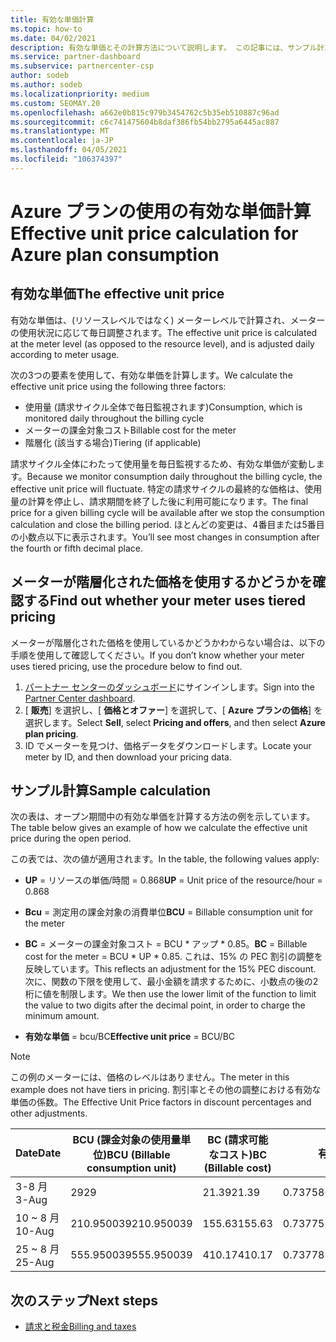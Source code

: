 ```yaml
---
title: 有効な単価計算
ms.topic: how-to
ms.date: 04/02/2021
description: 有効な単価とその計算方法について説明します。 この記事には、サンプル計算も含まれています。
ms.service: partner-dashboard
ms.subservice: partnercenter-csp
author: sodeb
ms.author: sodeb
ms.localizationpriority: medium
ms.custom: SEOMAY.20
ms.openlocfilehash: a662e0b815c979b3454762c5b35eb510887c96ad
ms.sourcegitcommit: c6c741475604b8daf386fb54bb2795a6445ac887
ms.translationtype: MT
ms.contentlocale: ja-JP
ms.lasthandoff: 04/05/2021
ms.locfileid: "106374397"
---
```

# <a name="effective-unit-price-calculation-for-azure-plan-consumption"></a><span data-ttu-id="0268d-104">Azure プランの使用の有効な単価計算</span><span class="sxs-lookup"><span data-stu-id="0268d-104">Effective unit price calculation for Azure plan consumption</span></span>

## <a name="the-effective-unit-price"></a><span data-ttu-id="0268d-105">有効な単価</span><span class="sxs-lookup"><span data-stu-id="0268d-105">The effective unit price</span></span>

<span data-ttu-id="0268d-106">有効な単価は、(リソースレベルではなく) メーターレベルで計算され、メーターの使用状況に応じて毎日調整されます。</span><span class="sxs-lookup"><span data-stu-id="0268d-106">The effective unit price is calculated at the meter level (as opposed to the resource level), and is adjusted daily according to meter usage.</span></span>

<span data-ttu-id="0268d-107">次の3つの要素を使用して、有効な単価を計算します。</span><span class="sxs-lookup"><span data-stu-id="0268d-107">We calculate the effective unit price using the following three factors:</span></span>

- <span data-ttu-id="0268d-108">使用量 (請求サイクル全体で毎日監視されます)</span><span class="sxs-lookup"><span data-stu-id="0268d-108">Consumption, which is monitored daily throughout the billing cycle</span></span>
- <span data-ttu-id="0268d-109">メーターの課金対象コスト</span><span class="sxs-lookup"><span data-stu-id="0268d-109">Billable cost for the meter</span></span>
- <span data-ttu-id="0268d-110">階層化 (該当する場合)</span><span class="sxs-lookup"><span data-stu-id="0268d-110">Tiering (if applicable)</span></span>

<span data-ttu-id="0268d-111">請求サイクル全体にわたって使用量を毎日監視するため、有効な単価が変動します。</span><span class="sxs-lookup"><span data-stu-id="0268d-111">Because we monitor consumption daily throughout the billing cycle, the effective unit price will fluctuate.</span></span> <span data-ttu-id="0268d-112">特定の請求サイクルの最終的な価格は、使用量の計算を停止し、請求期間を終了した後に利用可能になります。</span><span class="sxs-lookup"><span data-stu-id="0268d-112">The final price for a given billing cycle will be available after we stop the consumption calculation and close the billing period.</span></span> <span data-ttu-id="0268d-113">ほとんどの変更は、4番目または5番目の小数点以下に表示されます。</span><span class="sxs-lookup"><span data-stu-id="0268d-113">You’ll see most changes in consumption after the fourth or fifth decimal place.</span></span>

## <a name="find-out-whether-your-meter-uses-tiered-pricing"></a><span data-ttu-id="0268d-114">メーターが階層化された価格を使用するかどうかを確認する</span><span class="sxs-lookup"><span data-stu-id="0268d-114">Find out whether your meter uses tiered pricing</span></span>

<span data-ttu-id="0268d-115">メーターが階層化された価格を使用しているかどうかわからない場合は、以下の手順を使用して確認してください。</span><span class="sxs-lookup"><span data-stu-id="0268d-115">If you don’t know whether your meter uses tiered pricing, use the procedure below to find out.</span></span> 

1. <span data-ttu-id="0268d-116">[パートナー センターのダッシュボード](https://partner.microsoft.com/dashboard/)にサインインします。</span><span class="sxs-lookup"><span data-stu-id="0268d-116">Sign into the [Partner Center dashboard](https://partner.microsoft.com/dashboard/).</span></span>
2. <span data-ttu-id="0268d-117">[ **販売**] を選択し、[ **価格とオファー**] を選択して、[ **Azure プランの価格**] を選択します。</span><span class="sxs-lookup"><span data-stu-id="0268d-117">Select **Sell**, select **Pricing and offers**, and then select **Azure plan pricing**.</span></span>
3. <span data-ttu-id="0268d-118">ID でメーターを見つけ、価格データをダウンロードします。</span><span class="sxs-lookup"><span data-stu-id="0268d-118">Locate your meter by ID, and then download your pricing data.</span></span> 

## <a name="sample-calculation"></a><span data-ttu-id="0268d-119">サンプル計算</span><span class="sxs-lookup"><span data-stu-id="0268d-119">Sample calculation</span></span>

<span data-ttu-id="0268d-120">次の表は、オープン期間中の有効な単価を計算する方法の例を示しています。</span><span class="sxs-lookup"><span data-stu-id="0268d-120">The table below gives an example of how we calculate the effective unit price during the open period.</span></span>

<span data-ttu-id="0268d-121">この表では、次の値が適用されます。</span><span class="sxs-lookup"><span data-stu-id="0268d-121">In the table, the following values apply:</span></span> 

- <span data-ttu-id="0268d-122">**UP** = リソースの単価/時間 = 0.868</span><span class="sxs-lookup"><span data-stu-id="0268d-122">**UP** = Unit price of the resource/hour = 0.868</span></span>

- <span data-ttu-id="0268d-123">**Bcu** = 測定用の課金対象の消費単位</span><span class="sxs-lookup"><span data-stu-id="0268d-123">**BCU** = Billable consumption unit for the meter</span></span>

- <span data-ttu-id="0268d-124">**BC** = メーターの課金対象コスト = BCU \* アップ \* 0.85。</span><span class="sxs-lookup"><span data-stu-id="0268d-124">**BC** = Billable cost for the meter = BCU \* UP \* 0.85.</span></span> <span data-ttu-id="0268d-125">これは、15% の PEC 割引の調整を反映しています。</span><span class="sxs-lookup"><span data-stu-id="0268d-125">This reflects an adjustment for the 15% PEC discount.</span></span> <span data-ttu-id="0268d-126">次に、関数の下限を使用して、最小金額を請求するために、小数点の後の2桁に値を制限します。</span><span class="sxs-lookup"><span data-stu-id="0268d-126">We then use the lower limit of the function to limit the value to two digits after the decimal point, in order to charge the minimum amount.</span></span> 

- <span data-ttu-id="0268d-127">**有効な単価** = bcu/BC</span><span class="sxs-lookup"><span data-stu-id="0268d-127">**Effective unit price** = BCU/BC</span></span>

>[!NOTE]
><span data-ttu-id="0268d-128">この例のメーターには、価格のレベルはありません。</span><span class="sxs-lookup"><span data-stu-id="0268d-128">The meter in this example does not have tiers in pricing.</span></span> <span data-ttu-id="0268d-129">割引率とその他の調整における有効な単価の係数。</span><span class="sxs-lookup"><span data-stu-id="0268d-129">The Effective Unit Price factors in discount percentages and other adjustments.</span></span>

| <span data-ttu-id="0268d-130">Date</span><span class="sxs-lookup"><span data-stu-id="0268d-130">Date</span></span> | <span data-ttu-id="0268d-131">BCU (課金対象の使用量単位)</span><span class="sxs-lookup"><span data-stu-id="0268d-131">BCU (Billable consumption unit)</span></span> | <span data-ttu-id="0268d-132">BC (請求可能なコスト)</span><span class="sxs-lookup"><span data-stu-id="0268d-132">BC (Billable cost)</span></span> | <span data-ttu-id="0268d-133">有効な単価</span><span class="sxs-lookup"><span data-stu-id="0268d-133">Effective unit price</span></span> |
| ------ | ----------- | ----------- | ----------- |  
| <span data-ttu-id="0268d-134">3-8 月</span><span class="sxs-lookup"><span data-stu-id="0268d-134">3-Aug</span></span> | <span data-ttu-id="0268d-135">29</span><span class="sxs-lookup"><span data-stu-id="0268d-135">29</span></span> | <span data-ttu-id="0268d-136">21.39</span><span class="sxs-lookup"><span data-stu-id="0268d-136">21.39</span></span> | <span data-ttu-id="0268d-137">0.737586206896552</span><span class="sxs-lookup"><span data-stu-id="0268d-137">0.737586206896552</span></span> |
| <span data-ttu-id="0268d-138">10 ~ 8 月</span><span class="sxs-lookup"><span data-stu-id="0268d-138">10-Aug</span></span> | <span data-ttu-id="0268d-139">210.950039</span><span class="sxs-lookup"><span data-stu-id="0268d-139">210.950039</span></span> | <span data-ttu-id="0268d-140">155.63</span><span class="sxs-lookup"><span data-stu-id="0268d-140">155.63</span></span> | <span data-ttu-id="0268d-141">0.737757626107858</span><span class="sxs-lookup"><span data-stu-id="0268d-141">0.737757626107858</span></span> |
| <span data-ttu-id="0268d-142">25 ~ 8 月</span><span class="sxs-lookup"><span data-stu-id="0268d-142">25-Aug</span></span> | <span data-ttu-id="0268d-143">555.950039</span><span class="sxs-lookup"><span data-stu-id="0268d-143">555.950039</span></span> | <span data-ttu-id="0268d-144">410.17</span><span class="sxs-lookup"><span data-stu-id="0268d-144">410.17</span></span> | <span data-ttu-id="0268d-145">0.737782122900436</span><span class="sxs-lookup"><span data-stu-id="0268d-145">0.737782122900436</span></span> |

## <a name="next-steps"></a><span data-ttu-id="0268d-146">次のステップ</span><span class="sxs-lookup"><span data-stu-id="0268d-146">Next steps</span></span>

- [<span data-ttu-id="0268d-147">請求と税金</span><span class="sxs-lookup"><span data-stu-id="0268d-147">Billing and taxes</span></span>](billing.md)
